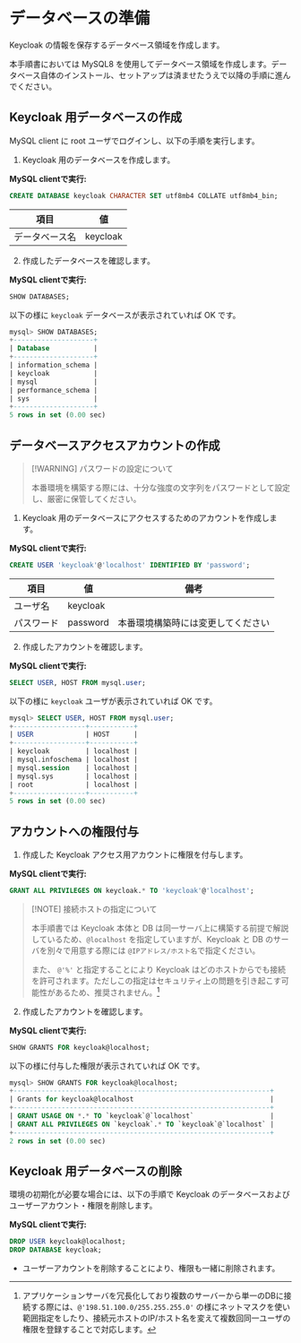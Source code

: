 # データベースの準備

Keycloak の情報を保存するデータベース領域を作成します。

本手順書においては MySQL8 を使用してデータベース領域を作成します。データベース自体のインストール、セットアップは済ませたうえで以降の手順に進んでください。

## Keycloak 用データベースの作成

MySQL client に root ユーザでログインし、以下の手順を実行します。

1.  Keycloak 用のデータベースを作成します。

**MySQL clientで実行:**
```sql
CREATE DATABASE keycloak CHARACTER SET utf8mb4 COLLATE utf8mb4_bin;
```

| 項目           | 値       |
| -------------- | -------- |
| データベース名 | keycloak |

2.  作成したデータベースを確認します。

**MySQL clientで実行:**
```sql
SHOW DATABASES;
```

以下の様に `keycloak` データベースが表示されていれば OK です。

```sql
mysql> SHOW DATABASES;
+--------------------+
| Database           |
+--------------------+
| information_schema |
| keycloak           |
| mysql              |
| performance_schema |
| sys                |
+--------------------+
5 rows in set (0.00 sec)
```

## データベースアクセスアカウントの作成

> [!WARNING] パスワードの設定について
>
 >   本番環境を構築する際には、十分な強度の文字列をパスワードとして設定し、厳密に保管してください。

1.  Keycloak 用のデータベースにアクセスするためのアカウントを作成します。

**MySQL clientで実行:**
```sql linenums="1" title=""
CREATE USER 'keycloak'@'localhost' IDENTIFIED BY 'password';
```

| 項目       | 値       | 備考                               |
| ---------- | -------- | ---------------------------------- |
| ユーザ名   | keycloak |                                    |
| パスワード | password | 本番環境構築時には変更してください |


2.  作成したアカウントを確認します。

**MySQL clientで実行:**
```sql
SELECT USER, HOST FROM mysql.user;
```

以下の様に `keycloak` ユーザが表示されていれば OK です。

```sql linenums="1" hl_lines="5"
mysql> SELECT USER, HOST FROM mysql.user;
+------------------+-----------+
| USER             | HOST      |
+------------------+-----------+
| keycloak         | localhost |
| mysql.infoschema | localhost |
| mysql.session    | localhost |
| mysql.sys        | localhost |
| root             | localhost |
+------------------+-----------+
5 rows in set (0.00 sec)
```

## アカウントへの権限付与

1.  作成した Keycloak アクセス用アカウントに権限を付与します。

**MySQL clientで実行:**
```sql
GRANT ALL PRIVILEGES ON keycloak.* TO 'keycloak'@'localhost';
```

> [!NOTE] 接続ホストの指定について
>
>本手順書では Keycloak 本体と DB は同一サーバ上に構築する前提で解説しているため、`@localhost` を指定していますが、Keycloak と DB のサーバを別々で用意する際には `@IPアドレス/ホスト名`で指定ください。
>
> また、 `@'%'` と指定することにより Keycloak はどのホストからでも接続を許可されます。ただしこの指定はセキュリティ上の問題を引き起こす可能性があるため、推奨されません。[^1]

[^1]: アプリケーションサーバを冗長化しており複数のサーバーから単一のDBに接続する際には、`@'198.51.100.0/255.255.255.0'` の様にネットマスクを使い範囲指定をしたり、接続元ホストのIP/ホスト名を変えて複数回同一ユーザの権限を登録することで対応します。


2.  作成したアカウントを確認します。

**MySQL clientで実行:**
```sql
SHOW GRANTS FOR keycloak@localhost;
```

以下の様に付与した権限が表示されていれば OK です。

```sql linenums="1" hl_lines="5-6"
mysql> SHOW GRANTS FOR keycloak@localhost;
+----------------------------------------------------------------+
| Grants for keycloak@localhost                                  |
+----------------------------------------------------------------+
| GRANT USAGE ON *.* TO `keycloak`@`localhost`                   |
| GRANT ALL PRIVILEGES ON `keycloak`.* TO `keycloak`@`localhost` |
+----------------------------------------------------------------+
2 rows in set (0.00 sec)
```

## Keycloak 用データベースの削除

環境の初期化が必要な場合には、以下の手順で Keycloak のデータベースおよびユーザーアカウント・権限を削除します。

**MySQL clientで実行:**
```sql
DROP USER keycloak@localhost;
DROP DATABASE keycloak;
```

- ユーザーアカウントを削除することにより、権限も一緒に削除されます。
